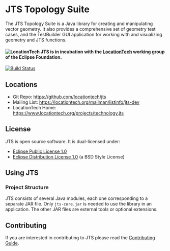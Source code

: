 JTS Topology Suite
==================

The JTS Topology Suite is a Java library for creating and manipulating vector geometry.  It also provides a comprehensive set of geometry test cases, and the TestBuilder GUI application for working with and visualizing geometry and JTS functions.

#### ![LocationTech](https://pbs.twimg.com/profile_images/2552421256/hv2oas84tv7n3maianiq_normal.png) JTS is in incubation with the [LocationTech](http://www.locationtech.org) working group of the Eclipse Foundation.

[![Build Status](https://api.travis-ci.org/locationtech/jts.svg)](http://travis-ci.org/locationtech/jts)

## Locations

* Git Repo: https://github.com/locationtech/jts
* Mailing List: https://locationtech.org/mailman/listinfo/jts-dev
* LocationTech Home: https://www.locationtech.org/projects/technology.jts

## License

JTS is open source software.  It is dual-licensed under:

* [Eclipse Public License 1.0](http://www.gnu.org/licenses/old-licenses/gpl-2.0.html)
* [Eclipse Distribution License 1.0](http://www.eclipse.org/org/documents/edl-v10.php) (a BSD Style License)

## Using JTS

### Project Structure

JTS consists of several Java modules,
each one corresponding to a separate JAR file.
Only `jts-core.jar` is needed to use the library in an application.
The other JAR files are external tools or optional extensions.

## Contributing

If you are interested in contributing to JTS please read the [Contributing Guide](CONTRIBUTING.md).
